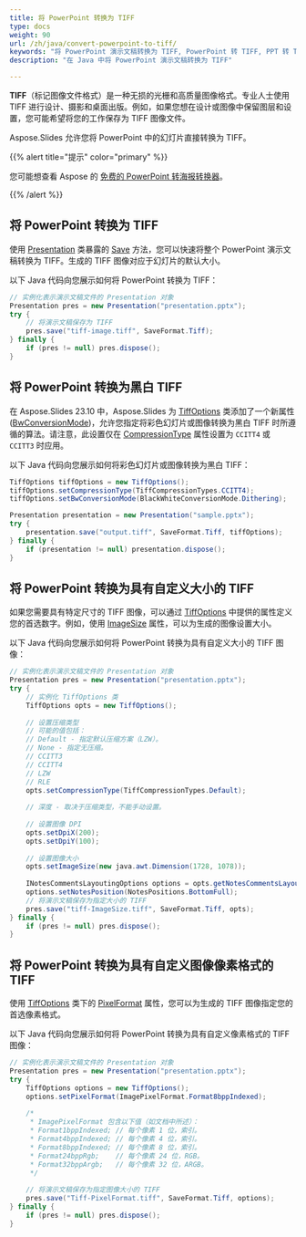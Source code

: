 ```yaml
---
title: 将 PowerPoint 转换为 TIFF
type: docs
weight: 90
url: /zh/java/convert-powerpoint-to-tiff/
keywords: "将 PowerPoint 演示文稿转换为 TIFF, PowerPoint 转 TIFF, PPT 转 TIFF, PPTX 转 TIFF, Java, Aspose.Slides"
description: "在 Java 中将 PowerPoint 演示文稿转换为 TIFF"

---
```


**TIFF**（标记图像文件格式）是一种无损的光栅和高质量图像格式。专业人士使用 TIFF 进行设计、摄影和桌面出版。例如，如果您想在设计或图像中保留图层和设置，您可能希望将您的工作保存为 TIFF 图像文件。 

Aspose.Slides 允许您将 PowerPoint 中的幻灯片直接转换为 TIFF。 

{{% alert title="提示" color="primary" %}}

您可能想查看 Aspose 的 [免费的 PowerPoint 转海报转换器](https://products.aspose.app/slides/conversion/convert-ppt-to-poster-online)。

{{% /alert %}}

## **将 PowerPoint 转换为 TIFF**

使用 [Presentation](https://reference.aspose.com/slides/java/com.aspose.slides/presentation/) 类暴露的 [Save](https://reference.aspose.com/slides/java/com.aspose.slides/presentation/#save-java.lang.String-int-) 方法，您可以快速将整个 PowerPoint 演示文稿转换为 TIFF。生成的 TIFF 图像对应于幻灯片的默认大小。 

以下 Java 代码向您展示如何将 PowerPoint 转换为 TIFF：

```java
// 实例化表示演示文稿文件的 Presentation 对象
Presentation pres = new Presentation("presentation.pptx");
try {
    // 将演示文稿保存为 TIFF
    pres.save("tiff-image.tiff", SaveFormat.Tiff);
} finally {
    if (pres != null) pres.dispose();
}
```

## **将 PowerPoint 转换为黑白 TIFF**

在 Aspose.Slides 23.10 中，Aspose.Slides 为 [TiffOptions](https://reference.aspose.com/slides/java/com.aspose.slides/tiffoptions/) 类添加了一个新属性 ([BwConversionMode](https://reference.aspose.com/slides/java/com.aspose.slides/tiffoptions/#setBwConversionMode-int-))，允许您指定将彩色幻灯片或图像转换为黑白 TIFF 时所遵循的算法。请注意，此设置仅在 [CompressionType](https://reference.aspose.com/slides/java/com.aspose.slides/tiffoptions/#setCompressionType-int-) 属性设置为 `CCITT4` 或 `CCITT3` 时应用。

以下 Java 代码向您展示如何将彩色幻灯片或图像转换为黑白 TIFF：

```java
TiffOptions tiffOptions = new TiffOptions();
tiffOptions.setCompressionType(TiffCompressionTypes.CCITT4);
tiffOptions.setBwConversionMode(BlackWhiteConversionMode.Dithering);

Presentation presentation = new Presentation("sample.pptx");
try {
    presentation.save("output.tiff", SaveFormat.Tiff, tiffOptions);
} finally {
    if (presentation != null) presentation.dispose();
}
```

## **将 PowerPoint 转换为具有自定义大小的 TIFF**

如果您需要具有特定尺寸的 TIFF 图像，可以通过 [TiffOptions](https://reference.aspose.com/slides/java/com.aspose.slides/tiffoptions/) 中提供的属性定义您的首选数字。例如，使用 [ImageSize](https://reference.aspose.com/slides/java/com.aspose.slides/tiffoptions/#setImageSize-java.awt.Dimension-) 属性，可以为生成的图像设置大小。 

以下 Java 代码向您展示如何将 PowerPoint 转换为具有自定义大小的 TIFF 图像：

```java
// 实例化表示演示文稿文件的 Presentation 对象
Presentation pres = new Presentation("presentation.pptx");
try {
    // 实例化 TiffOptions 类
    TiffOptions opts = new TiffOptions();
    
    // 设置压缩类型
    // 可能的值包括：
    // Default - 指定默认压缩方案（LZW）。
    // None - 指定无压缩。
    // CCITT3
    // CCITT4
    // LZW
    // RLE
    opts.setCompressionType(TiffCompressionTypes.Default);
    
    // 深度 - 取决于压缩类型，不能手动设置。
    
    // 设置图像 DPI
    opts.setDpiX(200);
    opts.setDpiY(100);
    
    // 设置图像大小
    opts.setImageSize(new java.awt.Dimension(1728, 1078));
    
    INotesCommentsLayoutingOptions options = opts.getNotesCommentsLayouting();
    options.setNotesPosition(NotesPositions.BottomFull);
    // 将演示文稿保存为指定大小的 TIFF
    pres.save("tiff-ImageSize.tiff", SaveFormat.Tiff, opts);
} finally {
    if (pres != null) pres.dispose();
}    
```

## **将 PowerPoint 转换为具有自定义图像像素格式的 TIFF**

使用 [TiffOptions](https://reference.aspose.com/slides/java/com.aspose.slides/tiffoptions/) 类下的 [PixelFormat](https://reference.aspose.com/slides/java/com.aspose.slides/tiffoptions/#setPixelFormat-int-) 属性，您可以为生成的 TIFF 图像指定您的首选像素格式。 

以下 Java 代码向您展示如何将 PowerPoint 转换为具有自定义像素格式的 TIFF 图像：

```java
// 实例化表示演示文稿文件的 Presentation 对象
Presentation pres = new Presentation("presentation.pptx");
try {
    TiffOptions options = new TiffOptions();
    options.setPixelFormat(ImagePixelFormat.Format8bppIndexed);
    
    /*
     * ImagePixelFormat 包含以下值（如文档中所述）：
     * Format1bppIndexed; // 每个像素 1 位，索引。
     * Format4bppIndexed; // 每个像素 4 位，索引。
     * Format8bppIndexed; // 每个像素 8 位，索引。
     * Format24bppRgb;    // 每个像素 24 位，RGB。
     * Format32bppArgb;   // 每个像素 32 位，ARGB。
     */
    
    // 将演示文稿保存为指定图像大小的 TIFF
    pres.save("Tiff-PixelFormat.tiff", SaveFormat.Tiff, options);
} finally {
    if (pres != null) pres.dispose();
}
```